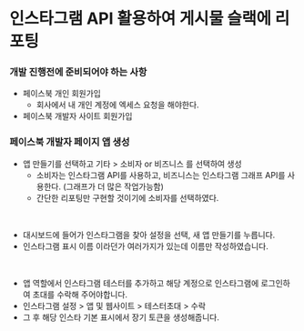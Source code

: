 # 인스타그램 API 활용하여 게시물 슬랙에 리포팅

### 개발 진행전에 준비되어야 하는 사항

* 페이스북 개인 회원가입
  * 회사에서 내 개인 계정에 엑세스 요청을 해야한다.
* 페이스북 개발자 사이트 회원가입



### 페이스북 개발자 페이지 앱 생성

* 앱 만들기를 선택하고 기타 > 소비자 or 비즈니스 를 선택하여 생성
  * 소비자는 인스타그램 API를 사용하고, 비즈니스는 인스타그램 그래프 API를 사용한다. (그래프가 더 많은 작업가능함)
  * 간단한 리포팅만 구현할 것이기에 소비자를 선택하였다.&#x20;

<figure><img src="../.gitbook/assets/스크린샷 2023-12-12 오후 5.31.39.png" alt=""><figcaption></figcaption></figure>

* 대시보드에 들어가 인스타그램을 찾아 설정을 선택, 새 앱 만들기를 누릅니다.
* 인스타그램 표시 이름 이라던가 여러가지가 있는데 이름만 작성하였습니다.

<figure><img src="../.gitbook/assets/스크린샷 2023-12-12 오후 5.36.38.png" alt=""><figcaption></figcaption></figure>

* 앱 역할에서 인스타그램 테스터를 추가하고 해당 계정으로 인스타그램에 로그인하여 초대를 수락해 주어야합니다.
* 인스타그램 설정 > 앱 및 웹사이트 > 테스터초대 > 수락
* 그 후 해당 인스타 기본 표시에서 장기 토큰을 생성해줍니다.&#x20;

<figure><img src="../.gitbook/assets/스크린샷 2023-12-12 오후 5.37.54.png" alt=""><figcaption></figcaption></figure>

<figure><img src="../.gitbook/assets/스크린샷 2023-12-12 오후 5.40.43.png" alt=""><figcaption></figcaption></figure>















